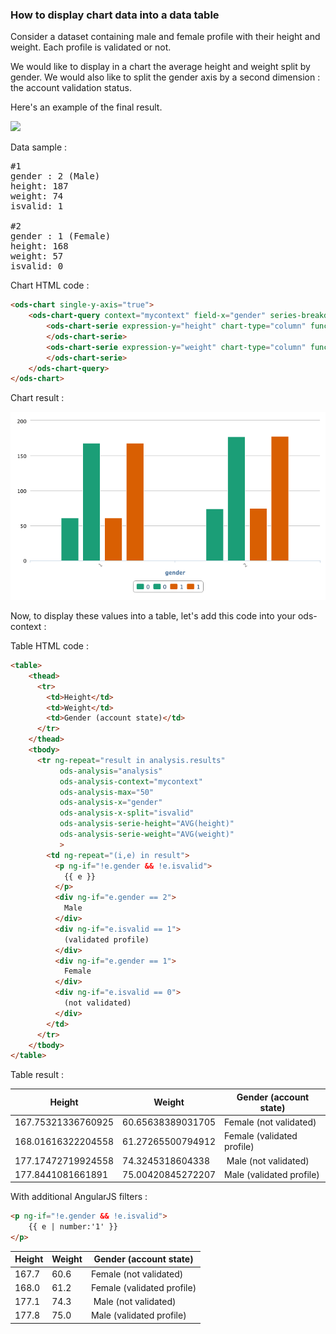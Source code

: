 ### How to display chart data into a data table

Consider a dataset containing male and female profile with their height and weight.
Each profile is validated or not.

We would like to display in a chart the average height and weight split by gender.
We would also like to split the gender axis by a second dimension : the account validation status.

Here's an example of the final result.

![](/widgets/display-chart-data-into-table/chart_to_table.jpg?raw=true)

Data sample :

<pre>
#1
gender : 2 (Male)
height: 187
weight: 74
isvalid: 1

#2
gender : 1 (Female)
height: 168
weight: 57
isvalid: 0
</pre>

Chart HTML code :

```html
<ods-chart single-y-axis="true">
    <ods-chart-query context="mycontext" field-x="gender" series-breakdown="isvalid">
        <ods-chart-serie expression-y="height" chart-type="column" function-y="AVG" color="range-Dark2">
        </ods-chart-serie>
        <ods-chart-serie expression-y="weight" chart-type="column" function-y="AVG" color="range-Dark2">
        </ods-chart-serie>
    </ods-chart-query>
</ods-chart>
```


Chart result :

![Chart to table](./chart_to_table.png "Chart to table")



Now, to display these values into a table, let's add this code into your ods-context :

Table HTML code :

```html
<table>
    <thead>
      <tr>
        <td>Height</td>
        <td>Weight</td>
        <td>Gender (account state)</td>
      </tr>
    </thead>
    <tbody>
      <tr ng-repeat="result in analysis.results"
           ods-analysis="analysis"
           ods-analysis-context="mycontext"
           ods-analysis-max="50"
           ods-analysis-x="gender"
           ods-analysis-x-split="isvalid"
           ods-analysis-serie-height="AVG(height)"
           ods-analysis-serie-weight="AVG(weight)"
           >
        <td ng-repeat="(i,e) in result">
          <p ng-if="!e.gender && !e.isvalid">
            {{ e }}
          </p>
          <div ng-if="e.gender == 2">
            Male
          </div>
          <div ng-if="e.isvalid == 1">
            (validated profile)
          </div>
          <div ng-if="e.gender == 1">
            Female
          </div>
          <div ng-if="e.isvalid == 0">
            (not validated)
          </div>
        </td>
      </tr>
    </tbody>  
</table>
```


Table result :

| Height             | Weight            | Gender (account state)    |
|--------------------|-------------------|---------------------------|
| 167.75321336760925 | 60.65638389031705 | Female (not validated)      |
| 168.01616322204558 | 61.27265500794912 | Female (validated profile)  |
| 177.17472719924558 | 74.3245318604338 | Male (not validated)    |
| 177.8441081661891  | 75.00420845272207 | Male (validated profile)|



With additional AngularJS filters :

```html
<p ng-if="!e.gender && !e.isvalid">
    {{ e | number:'1' }}
</p>
```

| Height | Weight | Gender (account state) |
|--------|--------|------------------------|
| 167.7 | 60.6 | Female (not validated)      |
| 168.0 | 61.2 | Female (validated profile)  |
| 177.1 | 74.3 | Male (not validated)    |
| 177.8 | 75.0 | Male (validated profile)|

